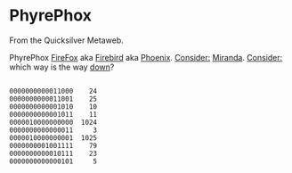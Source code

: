 
# PhyrePhox

From the Quicksilver Metaweb.

 PhyrePhox 
[FireFox](/firefox) aka [Firebird](/firebird) aka [Phoenix](/phoenix). [Consider:](/consider) [Miranda](/miranda). [Consider:](/consider) which way is the way [down](/down)?

  
  


```

0000000000011000    24
0000000000011001    25
0000000000001010    10
0000000000001011    11
0000010000000000  1024
0000000000000011     3
0000010000000001  1025
0000000001001111    79
0000000000010111    23
0000000000000101     5

```
